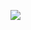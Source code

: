 ![](https://github.com/Qiu800820/RoundProgressBar/blob/master/demos/Screenshot_2015-12-24-18-08-41.png)